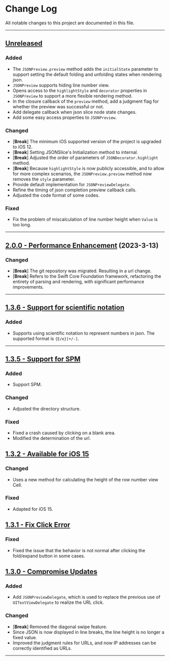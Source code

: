 # Change Log

All notable changes to this project are documented in this file.

-----

## [Unreleased](https://github.com/RakuyoKit/JSONPreview/compare/2.0.0...HEAD)

### Added

- The `JSONPreview.preview` method adds the `initialState` parameter to support setting the default folding and unfolding states when rendering json.
- `JSONPreview` supports hiding line number view.
- Opens access to the `highlightStyle` and `decorator` properties in `JSONPreview` to support a more flexible rendering method.
- In the closure callback of the `preview` method, add a judgment flag for whether the preview was successful or not.
- Add delegate callback when json slice node state changes.
- Add some easy access properties to `JSONPreview`.

### Changed

- [**Break**] The minimum iOS supported version of the project is upgraded to iOS 12. 
- [**Break**] Setting JSONSlice's Initialization method to internal.
- [**Break**] Adjusted the order of parameters of `JSONDecorator.highlight` method.
- [**Break**] Because `highlightStyle` is now publicly accessible, and to allow for more complex scenarios, the `JSONPreview.preview` method now removes the `style` parameter.
- Provide default implementation for `JSONPreviewDelegate`.
- Refine the timing of json completion preview callback calls.
- Adjusted the code format of some codes.

### Fixed

- Fix the problem of miscalculation of line number height when `Value` is too long.

---

## [2.0.0 - Performance Enhancement](https://github.com/RakuyoKit/JSONPreview/releases/tag/2.0.0) (2023-3-13)

### Changed

- [**Break**] The git repository was migrated. Resulting in a url change.
- [**Break**] Refers to the Swift Core Foundation framework, refactoring the entirety of parsing and rendering, with significant performance improvements.

---

## [1.3.6 - Support for scientific notation](https://github.com/RakuyoKit/JSONPreview/releases/tag/1.3.6)

### Added

- Supports using scientific notation to represent numbers in json. The supported format is `{E/e}[+/-]`.

---

## [1.3.5 - Support for SPM](https://github.com/RakuyoKit/JSONPreview/releases/tag/1.3.5)

### Added

- Support SPM.

### Changed

- Adjusted the directory structure.

### Fixed

- Fixed a crash caused by clicking on a blank area.
- Modified the determination of the url.

## [1.3.2 - Available for iOS 15](https://github.com/RakuyoKit/JSONPreview/releases/tag/1.3.2)

### Changed

- Uses a new method for calculating the height of the row number view Cell.

### Fixed

- Adapted for iOS 15.

## [1.3.1 - Fix Click Error](https://github.com/RakuyoKit/JSONPreview/releases/tag/1.3.1)

### Fixed

- Fixed the issue that the behavior is not normal after clicking the fold/expand button in some cases.

## [1.3.0 - Compromise Updates](https://github.com/RakuyoKit/JSONPreview/releases/tag/1.3.0)

### Added

- Add `JSONPreviewDelegate`, which is used to replace the previous use of `UITextViewDelegate` to realize the URL click.

### Changed

- [**Break**] Removed the diagonal swipe feature.
- Since JSON is now displayed in line breaks, the line height is no longer a fixed value.
- Improved the judgment rules for URLs, and now IP addresses can be correctly identified as URLs.

---
